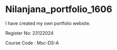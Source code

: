 # Nilanjana_portfolio_1606
I have created my own portfolio website.

Register No: 23122024

Course Code : Msc-DS-A
